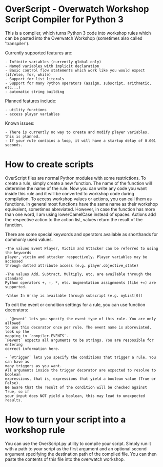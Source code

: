 # OverScript - Overwatch Workshop Script Compiler for Python 3

This is a compiler, which turns Python 3 code into workshop rules
which can be pasted into the Overwatch Workshop (sometimes also called 'transpiler').

Currently supported features are:

	- Infinite variables (currently global only)
	- Named variables with implicit declaration
	- Basic control flow statements which work like you would expect (if/else, for, while)
	- Support for list literals
	- Support for many Python operators (assign, subscript, arithmetic, etc...)
	- automatic string building

Planned features include:

	- utility functions
	- access player variables

Known issues:

	- There is currently no way to create and modify player variables, this is planned.
	- If your rule contains a loop, it will have a startup delay of 0.001 seconds.


# How to create scripts

OverScript files are normal Python modules with some restrictions.
To create a rule, simply create a new function.
The name of the function will determine the name of the rule. Now you can
write any code you want inside this rule and it will be converted to workshop
code during compilation. To access workshop values or actions, you can call them
as functions. In general most functions have the same name as their workshop
equivalent, sometimes abreviated. However, in case the function has more than
one word, I am using lowerCamelCase instead of spaces. Actions add the respective
action to the action list, values return the result of the function.

There are some special keywords and operators available as shorthands for commonly used values.

	-The values Event Player, Victim and Attacker can be referred to using the keywords
	player, victim and attacker respectively. Player variables may be accessed
	through dotted attribute access (e.g. player.objective_state)

	-The values Add, Subtract, Multiply, etc. are available through the standard
	Python operators +, -, *, etc. Augmentation assignments (like +=) are supported.

	-Value In Array is available through subscript (e.g. myList[0])

To edit the event or condition settings for a rule, you can use function decorators:

	- `@event` lets you specify the event type of this rule. You are only allowed
	to use this decorator once per rule. The event name is abbreviated, look up the
	mapping in `compiler.EVENTS`.
	`@event` expects all arguments to be strings. You are resposible for entering
	correct information here.

	- `@trigger` lets you specify the conditions that trigger a rule. You can have as
	many triggers as you want.
	All arguments inside the trigger decorator are expected to resolve to boolean
	expressions, that is, expressions that yield a boolean value (True or False).
	Be aware that the result of the condition will be checked against True, so if
	your input does NOT yield a boolean, this may lead to unexpected results.


# How to turn your script into a workshop rule

You can use the OverScript.py utility to compile your script. Simply run it
with a path to your script as the first argument and an optional second argument
specifying the destination path of the compiled file. You can then paste the
contents of this file into the overwatch workshop.